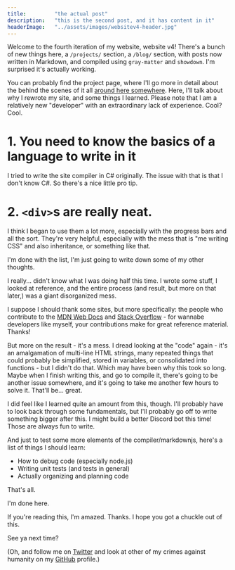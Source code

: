 ```yaml
---
title:         "the actual post"
description:   "this is the second post, and it has content in it"
headerImage:   "../assets/images/websitev4-header.jpg"
---
```


Welcome to the fourth iteration of my website, website v4! There's a bunch of new things here, a `/projects/` section, a `/blog/` section, with posts now written in Markdown, and compiled using `gray-matter` and `showdown`. I'm surprised it's actually working.

You can probably find the project page, where I'll go more in detail about the behind the scenes of it all [around here somewhere](https://andythepie.github.io/projects/02.20.2020-website_v4.html). Here, I'll talk about why I rewrote my site, and some things I learned. Please note that I am a relatively new "developer" with an extraordinary lack of experience. Cool? Cool.

# 1. You need to know the basics of a language to write in it

I tried to write the site compiler in C# originally. The issue with that is that I don't know C#. So there's a nice little pro tip.

# 2. `<div>`s are really neat.

I think I began to use them a lot more, especially with the progress bars and all the sort. They're very helpful, especially with the mess that is "me writing CSS" and also inheritance, or something like that.

I'm done with the list, I'm just going to write down some of my other thoughts.

I really... didn't know what I was doing half this time. I wrote some stuff, I looked at reference, and the entire process (and result, but more on that later,) was a giant disorganized mess.

I suppose I should thank some sites, but more specifically: the people who contribute to the [MDN Web Docs](https://developer.mozilla.org/en-US/) and [Stack Overflow](https://stackoverflow.com/) - for wannabe developers like myself, your contributions make for great reference material. Thanks!

But more on the result - it's a mess. I dread looking at the "code" again - it's an amalgamation of multi-line HTML strings, many repeated things that could probably be simplified, stored in variables, or consolidated into functions - but I didn't do that. Which may have been why this took so long. Maybe when I finish writing this, and go to compile it, there's going to be another issue somewhere, and it's going to take me another few hours to solve it. That'll be... great.

I did feel like I learned quite an amount from this, though. I'll probably have to look back through some fundamentals, but I'll probably go off to write something bigger after this. I might build a better Discord bot this time! Those are always fun to write. 

And just to test some more elements of the compiler/markdownjs, here's a list of things I should learn:

- How to debug code (especially node.js)
- Writing unit tests (and tests in general)
- Actually organizing and planning code

That's all.

I'm done here. 



If you're reading this, I'm amazed. Thanks. I hope you got a chuckle out of this.



See ya next time?

(Oh, and follow me on [Twitter](https;//twitter.com/AndzCLiv3) and look at other of my crimes against humanity on my [GitHub](https://github.com/andythepie) profile.)